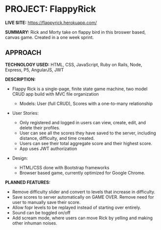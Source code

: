 # PROJECT: FlappyRick

**LIVE SITE:** https://flappyrick.herokuapp.com/

**SUMMARY:** 
Rick and Morty take on flappy bird in this broswer based, canvas game. Created in a one week sprint. 

## APPROACH

**TECHNOLOGY USED:** HTML, CSS, JavaScript, Ruby on Rails, Node, Express, P5, AngularJS, JWT

**DESCRIPTION:** 
- Flappy Rick is a single-page, finite state game machine, two model CRUD app build with MVC file organization
  - Models: User (full CRUD), Scores with a one-to-many relationship

- User Stories:
  - Only registered and logged in users can view, create, edit, and delete their profiles. 
  - User can see all the scores they have saved to the server, including distance, difficulty, and time created. 
  - Users can see their total aggregate score and their highest score. 
  - App uses JWT authorization

 - Design:
   - HTML/CSS done with Bootstrap frameworks 
   - Browser based game, currently optimized for Google Chrome. 

**PLANNED FEATURES:** 
- Remove difficulty slider and convert to levels that increase in difficulty. 
- Save scores to server automatically on GAME OVER. Remove need for user to manually save their score.
- Allow fopr levels to be replayed instead of starting over entirely.
- Sound can be toggled on/off
- Add scream mode, where users can move Rick by yelling and making other inhuman noises. 
